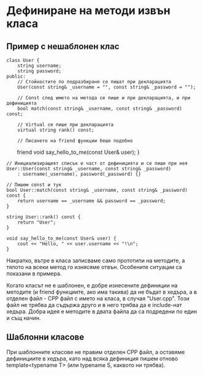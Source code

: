 # Дефиниране на методи извън класа

## Пример с нешаблонен клас

    class User {
        string username;
        string password; 
    public:
        // Стойностите по подразбиране се пишат при декларацията
        User(const string& _username = "", const string& _password = "");   
        
        // Const след името на метода се пише и при декларацията, и при дефиницията
        bool match(const string& _username, const string& _password) const;
        
        // Virtual се пише при декларацията
        virtual string rank() const;

        // Писането на friend функции беше подобно
        friend void say_hello_to_me(const User& user);
    }
    
    // Инициализиращият списък е част от дефиницията и се пише при нея
    User::User(const string& _username, const string& _password)            
        : username(_username), password(_password) {}
    
    // Пишем const и тук
    bool User::match(const string& _username, const string& _password) const {
        return username == _username && password == _password;
    }
    
    string User::rank() const {
        return "User";
    }
    
    void say_hello_to_me(const User& user) {
        cout << "Hello, " << user.username << "!\n";
    }

Накратко, вътре в класа записваме само прототипи на методите, а тялото на всеки метод го изнясяме отвън.
Особените ситуации са показани в примера.

Когато класът не е шаблонен, е добре изнесените дефиниции на методите (и friend функциите, ако има такива) да не бъдат в хедъра,
а в отделен файл - СРР файл с името на класа, в случая "User.cpp".
Този файл не трябва да съдържа друго и в него трябва да е include-нат хедъра.
Добра идея е методите в двата файла да са подредени по един и същ начин.

## Шаблонни класове

При шаблонните класове не правим отделен CPP файл, а оставяме дефинициите в хедъра, като над всяка дефиниция пишем отново
template\<typename T\> (или typename S, каквото ни трябва).

